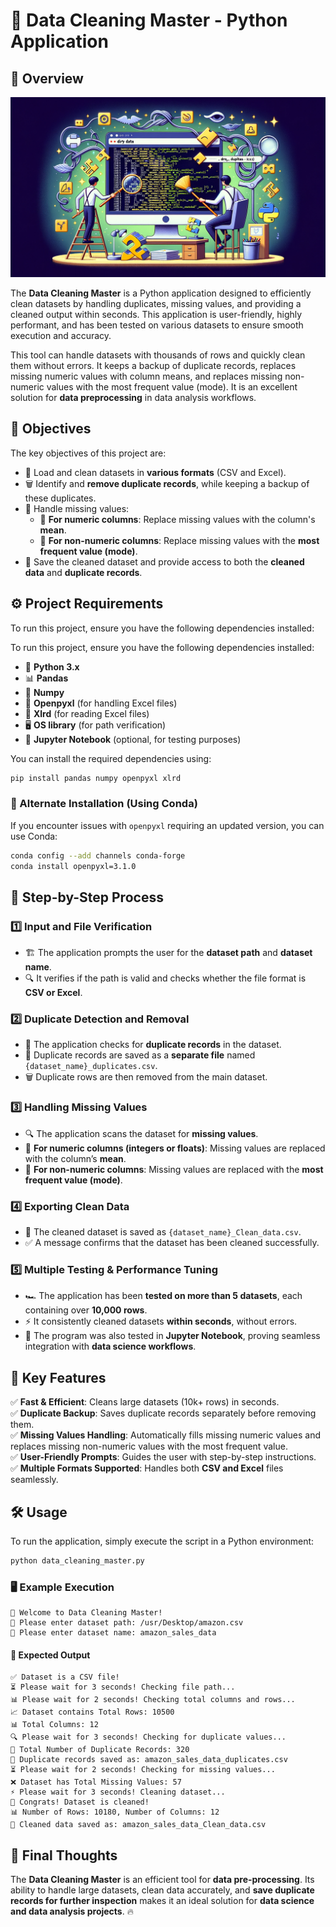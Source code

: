 # 🚀 Data Cleaning Master - Python Application

## 📝 Overview

<img width="900" alt="Data Cleaning" src="image/1704551752360.png"/>

The **Data Cleaning Master** is a Python application designed to efficiently clean datasets by handling duplicates, missing values, and providing a cleaned output within seconds. This application is user-friendly, highly performant, and has been tested on various datasets to ensure smooth execution and accuracy.

This tool can handle datasets with thousands of rows and quickly clean them without errors. It keeps a backup of duplicate records, replaces missing numeric values with column means, and replaces missing non-numeric values with the most frequent value (mode). It is an excellent solution for **data preprocessing** in data analysis workflows.

## 🎯 Objectives

The key objectives of this project are:

- 📂 Load and clean datasets in **various formats** (CSV and Excel).
- 🗑️ Identify and **remove duplicate records**, while keeping a backup of these duplicates.
- 🔄 Handle missing values:
  - 🔢 **For numeric columns**: Replace missing values with the column's **mean**.
  - 🔡 **For non-numeric columns**: Replace missing values with the **most frequent value (mode)**.
- 💾 Save the cleaned dataset and provide access to both the **cleaned data** and **duplicate records**.

## ⚙️ Project Requirements

To run this project, ensure you have the following dependencies installed:

To run this project, ensure you have the following dependencies installed:

- 🐍 **Python 3.x**
- 📊 **Pandas**
- 🔢 **Numpy**
- 📜 **Openpyxl** (for handling Excel files)
- 📘 **Xlrd** (for reading Excel files)
- 🖥️ **OS library** (for path verification)
- 📓 **Jupyter Notebook** (optional, for testing purposes)

You can install the required dependencies using:

```bash
pip install pandas numpy openpyxl xlrd
```

### 🔄 Alternate Installation (Using Conda)
If you encounter issues with `openpyxl` requiring an updated version, you can use Conda:

```bash
conda config --add channels conda-forge 
conda install openpyxl=3.1.0
```

## 🔄 Step-by-Step Process

### 1️⃣ Input and File Verification

- 🏗️ The application prompts the user for the **dataset path** and **dataset name**.
- 🔍 It verifies if the path is valid and checks whether the file format is **CSV or Excel**.

### 2️⃣ Duplicate Detection and Removal

- 🔄 The application checks for **duplicate records** in the dataset.
- 💾 Duplicate records are saved as a **separate file** named `{dataset_name}_duplicates.csv`.
- 🗑️ Duplicate rows are then removed from the main dataset.

### 3️⃣ Handling Missing Values

- 🔍 The application scans the dataset for **missing values**.
- 🔢 **For numeric columns (integers or floats)**: Missing values are replaced with the column’s **mean**.
- 🔡 **For non-numeric columns**: Missing values are replaced with the **most frequent value (mode)**.

### 4️⃣ Exporting Clean Data

- 💾 The cleaned dataset is saved as `{dataset_name}_Clean_data.csv`.
- ✅ A message confirms that the dataset has been cleaned successfully.

### 5️⃣ Multiple Testing & Performance Tuning

- 🏎️ The application has been **tested on more than 5 datasets**, each containing over **10,000 rows**.
- ⚡ It consistently cleaned datasets **within seconds**, without errors.
- 🔬 The program was also tested in **Jupyter Notebook**, proving seamless integration with **data science workflows**.

## 🌟 Key Features

✅ **Fast & Efficient**: Cleans large datasets (10k+ rows) in seconds.\
✅ **Duplicate Backup**: Saves duplicate records separately before removing them.\
✅ **Missing Values Handling**: Automatically fills missing numeric values and replaces missing non-numeric values with the most frequent value.\
✅ **User-Friendly Prompts**: Guides the user with step-by-step instructions.\
✅ **Multiple Formats Supported**: Handles both **CSV and Excel** files seamlessly.

## 🛠️ Usage

To run the application, simply execute the script in a Python environment:

```bash
python data_cleaning_master.py
```

### 🖥️ Example Execution

```
🚀 Welcome to Data Cleaning Master!
📂 Please enter dataset path: /usr/Desktop/amazon.csv
📄 Please enter dataset name: amazon_sales_data
```

#### 🎯 Expected Output

```
✅ Dataset is a CSV file!
⏳ Please wait for 3 seconds! Checking file path...
📊 Please wait for 2 seconds! Checking total columns and rows...
📈 Dataset contains Total Rows: 10500
📊 Total Columns: 12
🔍 Please wait for 3 seconds! Checking for duplicate values...
🔄 Total Number of Duplicate Records: 320
💾 Duplicate records saved as: amazon_sales_data_duplicates.csv
⏳ Please wait for 2 seconds! Checking for missing values...
❌ Dataset has Total Missing Values: 57
⚡ Please wait for 3 seconds! Cleaning dataset...
🎉 Congrats! Dataset is cleaned!
📊 Number of Rows: 10180, Number of Columns: 12
💾 Cleaned data saved as: amazon_sales_data_Clean_data.csv
```

## 🚀 Final Thoughts

The **Data Cleaning Master** is an efficient tool for **data pre-processing**. Its ability to handle large datasets, clean data accurately, and **save duplicate records for further inspection** makes it an ideal solution for **data science and data analysis projects**. 🔥

